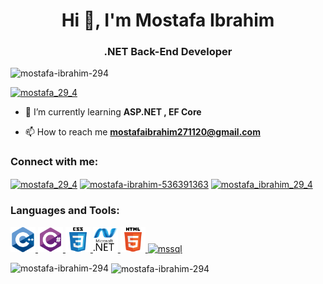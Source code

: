 <h1 align="center">Hi 👋, I'm Mostafa Ibrahim</h1>
<h3 align="center">.NET Back-End Developer</h3>

<p align="left"> <img src="https://komarev.com/ghpvc/?username=mostafa-ibrahim-294&label=Profile%20views&color=0e75b6&style=flat" alt="mostafa-ibrahim-294" /> </p>

<p align="left"> <a href="https://twitter.com/mostafa_29_4" target="blank"><img src="https://img.shields.io/twitter/follow/mostafa_29_4?logo=twitter&style=for-the-badge" alt="mostafa_29_4" /></a> </p>

- 🌱 I’m currently learning **ASP.NET , EF Core**

- 📫 How to reach me **mostafaibrahim271120@gmail.com**

<h3 align="left">Connect with me:</h3>
<p align="left">
<a href="https://twitter.com/mostafa_29_4" target="blank"><img align="center" src="https://raw.githubusercontent.com/rahuldkjain/github-profile-readme-generator/master/src/images/icons/Social/twitter.svg" alt="mostafa_29_4" height="30" width="40" /></a>
<a href="https://linkedin.com/in/mostafa-ibrahim-536391363" target="blank"><img align="center" src="https://raw.githubusercontent.com/rahuldkjain/github-profile-readme-generator/master/src/images/icons/Social/linked-in-alt.svg" alt="mostafa-ibrahim-536391363" height="30" width="40" /></a>
<a href="https://www.leetcode.com/mostafa_ibrahim_29_4" target="blank"><img align="center" src="https://raw.githubusercontent.com/rahuldkjain/github-profile-readme-generator/master/src/images/icons/Social/leet-code.svg" alt="mostafa_ibrahim_29_4" height="30" width="40" /></a>
</p>

<h3 align="left">Languages and Tools:</h3>
<p align="left"> <a href="https://www.w3schools.com/cpp/" target="_blank" rel="noreferrer"> <img src="https://raw.githubusercontent.com/devicons/devicon/master/icons/cplusplus/cplusplus-original.svg" alt="cplusplus" width="40" height="40"/> </a> <a href="https://www.w3schools.com/cs/" target="_blank" rel="noreferrer"> <img src="https://raw.githubusercontent.com/devicons/devicon/master/icons/csharp/csharp-original.svg" alt="csharp" width="40" height="40"/> </a> <a href="https://www.w3schools.com/css/" target="_blank" rel="noreferrer"> <img src="https://raw.githubusercontent.com/devicons/devicon/master/icons/css3/css3-original-wordmark.svg" alt="css3" width="40" height="40"/> </a> <a href="https://dotnet.microsoft.com/" target="_blank" rel="noreferrer"> <img src="https://raw.githubusercontent.com/devicons/devicon/master/icons/dot-net/dot-net-original-wordmark.svg" alt="dotnet" width="40" height="40"/> </a> <a href="https://www.w3.org/html/" target="_blank" rel="noreferrer"> <img src="https://raw.githubusercontent.com/devicons/devicon/master/icons/html5/html5-original-wordmark.svg" alt="html5" width="40" height="40"/> </a> <a href="https://www.microsoft.com/en-us/sql-server" target="_blank" rel="noreferrer"> <img src="https://www.svgrepo.com/show/303229/microsoft-sql-server-logo.svg" alt="mssql" width="40" height="40"/> </a> </p>

<p><img align="left" src="https://github-readme-stats.vercel.app/api/top-langs?username=mostafa-ibrahim-294&show_icons=true&locale=en&layout=compact" alt="mostafa-ibrahim-294" /></p>

<p>&nbsp;<img align="center" src="https://github-readme-stats.vercel.app/api?username=mostafa-ibrahim-294&show_icons=true&locale=en" alt="mostafa-ibrahim-294" /></p>
